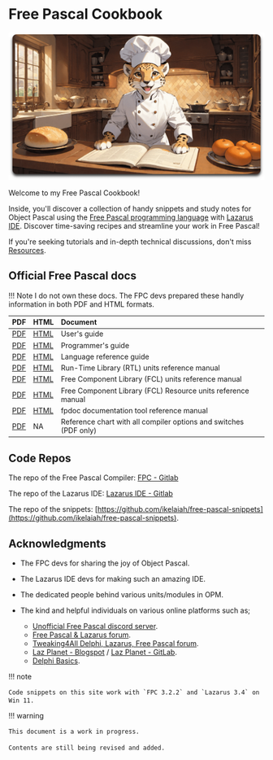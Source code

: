# Free Pascal Cookbook

![Cooking](assets/home-min.png)

Welcome to my Free Pascal Cookbook!

Inside, you'll discover a collection of handy snippets and study notes for Object Pascal using the [Free Pascal programming language](https://www.freepascal.org) with [Lazarus IDE](https://www.lazarus-ide.org). Discover time-saving recipes and streamline your work in Free Pascal!

If you're seeking tutorials and in-depth technical discussions, don't miss [Resources](docs/resources/docs-sites.md).

## Official Free Pascal docs

!!! Note
    I do not own these docs. The FPC devs prepared these handly information in both PDF and HTML formats.

| PDF | HTML| Document |
| :-- | :-- | :-- |
| [PDF](http://downloads.freepascal.org/fpc/docs-pdf/user.pdf) | [HTML](https://www.freepascal.org/docs-html/current/user/user.html) | User's guide |
| [PDF](http://downloads.freepascal.org/fpc/docs-pdf/prog.pdf) | [HTML](https://www.freepascal.org/docs-html/current/prog/prog.html) | Programmer's guide |
| [PDF](http://downloads.freepascal.org/fpc/docs-pdf/ref.pdf) | [HTML](https://www.freepascal.org/docs-html/current/ref/ref.html) | Language reference guide |
| [PDF](http://downloads.freepascal.org/fpc/docs-pdf/rtl.pdf) | [HTML](https://www.freepascal.org/docs-html/current/rtl/index.html) | Run-Time Library (RTL) units reference manual |
| [PDF](http://downloads.freepascal.org/fpc/docs-pdf/fcl.pdf) | [HTML](https://www.freepascal.org/docs-html/current/fcl/index.html) | Free Component Library (FCL) units reference manual |
| [PDF](http://downloads.freepascal.org/fpc/docs-pdf/fclres.pdf) | [HTML](https://www.freepascal.org/docs-html/current/fclres/index.html) | Free Component Library (FCL) Resource units reference manual |
| [PDF](http://downloads.freepascal.org/fpc/docs-pdf/fpdoc.pdf) | [HTML](https://www.freepascal.org/docs-html/current/fpdoc/fpdoc.html) | fpdoc documentation tool reference manual |
| [PDF](http://downloads.freepascal.org/fpc/docs-pdf/chart.pdf) | NA | Reference chart with all compiler options and switches (PDF only) |


## Code Repos

The repo of the Free Pascal Compiler: [FPC - Gitlab](https://gitlab.com/freepascal.org/fpc)

The repo of the Lazarus IDE: [Lazarus IDE - Gitlab](https://gitlab.com/freepascal.org/lazarus)

The repo of the snippets: [https://github.com/ikelaiah/free-pascal-snippets](https://github.com/ikelaiah/free-pascal-snippets).

## Acknowledgments

- The FPC devs for sharing the joy of Object Pascal.
- The Lazarus IDE devs for making such an amazing IDE.
- The dedicated people behind various units/modules in OPM.
- The kind and helpful individuals on various online platforms such as;

    - [Unofficial Free Pascal discord server](https://discord.com/channels/570025060312547359/570091337173696513).
    - [Free Pascal & Lazarus forum](https://forum.lazarus.freepascal.org/index.php).
    - [Tweaking4All Delphi, Lazarus, Free Pascal forum](https://www.tweaking4all.com/forum/delphi-lazarus-free-pascal/).
    - [Laz Planet - Blogspot](https://lazplanet.blogspot.com) / [Laz Planet - GitLab](https://lazplanet.gitlab.io).
    - [Delphi Basics](https://www.delphibasics.co.uk/index.html).

!!! note

    Code snippets on this site work with `FPC 3.2.2` and `Lazarus 3.4` on Win 11.

!!! warning

    This document is a work in progress. 
    
    Contents are still being revised and added.
